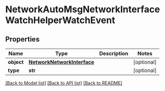 # NetworkAutoMsgNetworkInterfaceWatchHelperWatchEvent

## Properties
Name | Type | Description | Notes
------------ | ------------- | ------------- | -------------
**object** | [**NetworkNetworkInterface**](NetworkNetworkInterface.md) |  | [optional] 
**type** | **str** |  | [optional] 

[[Back to Model list]](../README.md#documentation-for-models) [[Back to API list]](../README.md#documentation-for-api-endpoints) [[Back to README]](../README.md)



